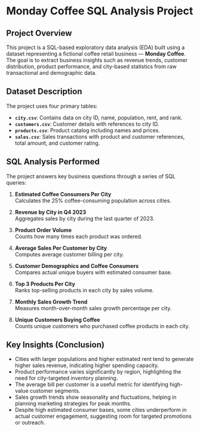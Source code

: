 #  Monday Coffee SQL Analysis Project

##  Project Overview

This project is a SQL-based exploratory data analysis (EDA) built using a dataset representing a fictional coffee retail business — **Monday Coffee**. The goal is to extract business insights such as revenue trends, customer distribution, product performance, and city-based statistics from raw transactional and demographic data.

##  Dataset Description

The project uses four primary tables:

- **`city.csv`**: Contains data on city ID, name, population, rent, and rank.
- **`customers.csv`**: Customer details with references to city ID.
- **`products.csv`**: Product catalog including names and prices.
- **`sales.csv`**: Sales transactions with product and customer references, total amount, and customer rating.


##  SQL Analysis Performed

The project answers key business questions through a series of SQL queries:

1. **Estimated Coffee Consumers Per City**  
   Calculates the 25% coffee-consuming population across cities.

2. **Revenue by City in Q4 2023**  
   Aggregates sales by city during the last quarter of 2023.

3. **Product Order Volume**  
   Counts how many times each product was ordered.

4. **Average Sales Per Customer by City**  
   Computes average customer billing per city.

5. **Customer Demographics and Coffee Consumers**  
   Compares actual unique buyers with estimated consumer base.

6. **Top 3 Products Per City**  
   Ranks top-selling products in each city by sales volume.

7. **Monthly Sales Growth Trend**  
   Measures month-over-month sales growth percentage per city.

8. **Unique Customers Buying Coffee**  
   Counts unique customers who purchased coffee products in each city.


##  Key Insights (Conclusion)

- Cities with larger populations and higher estimated rent tend to generate higher sales revenue, indicating higher spending capacity.
- Product performance varies significantly by region, highlighting the need for city-targeted inventory planning.
- The average bill per customer is a useful metric for identifying high-value customer segments.
- Sales growth trends show seasonality and fluctuations, helping in planning marketing strategies for peak months.
- Despite high estimated consumer bases, some cities underperform in actual customer engagement, suggesting room for targeted promotions or outreach.

